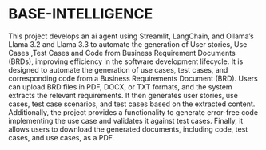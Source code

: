 # BASE-INTELLIGENCE
This project develops an ai agent using Streamlit,  LangChain, and Ollama’s Llama 3.2 and Llama 3.3 to  automate the generation of User stories, Use Cases ,Test Cases and Code from Business Requirement Documents (BRDs),  improving efficiency in the software development lifecycle. It is designed to automate the generation of use cases, test cases, and corresponding code from a Business Requirements Document (BRD). Users can upload BRD files in PDF, DOCX, or TXT formats, and the system extracts the relevant requirements. It then generates user stories, use cases, test case scenarios, and test cases based on the extracted content. Additionally, the project provides a functionality to generate error-free code implementing the use case and validates it against test cases. Finally, it allows users to download the generated documents, including code, test cases, and use cases, as a PDF.

